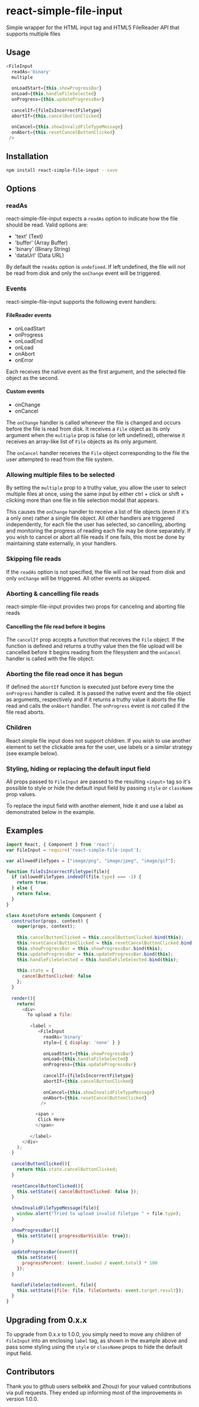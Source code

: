 # react-simple-file-input

Simple wrapper for the HTML input tag and HTML5 FileReader API that supports multiple files

## Usage

```javascript
<FileInput 
  readAs='binary'
  multiple
    
  onLoadStart={this.showProgressBar}
  onLoad={this.handleFileSelected}
  onProgress={this.updateProgressBar}
                
  cancelIf={fileIsIncorrectFiletype}
  abortIf={this.cancelButtonClicked}
  
  onCancel={this.showInvalidFileTypeMessage}
  onAbort={this.resetCancelButtonClicked}
 />
```
## Installation

```bash
npm install react-simple-file-input --save
```
## Options

### readAs

react-simple-file-input expects a `readAs` option to indicate how the file should be read. Valid options are:

- 'text' (Text)
- 'buffer' (Array Buffer)
- 'binary' (Binary String)
- 'dataUrl' (Data URL)

By default the `readAs` option is `undefined`. If left undefined, the file will not be read from disk and only the `onChange` event will be triggered. 

### Events

react-simple-file-input supports the following event handlers:

#### FileReader events

- onLoadStart
- onProgress
- onLoadEnd
- onLoad
- onAbort
- onError

Each receives the native event as the first argument, and the selected file object as the second.

#### Custom events

- onChange
- onCancel

The `onChange` handler is called whenever the file is changed and occurs before the file is read from disk. It receives a `File` object as its only argument when the `multiple` prop is false (or left undefined), otherwise it receives an array-like list of `File` objects as its only argument.

The `onCancel` handler receives the `File` object corresponding to the file the user attempted to read from the file system.

### Allowing multiple files to be selected

By setting the `multiple` prop to a truthy value, you allow the user to select multiple files at once, using the same input by either ctrl + click or shift + clicking more than one file in file selection modal that appears.

This causes the `onChange` handler to receive a list of file objects (even if it's a only one) rather a single file object. All other handlers are triggered independently, for each file the user has selected, so cancelling, aborting and monitoring the progress of reading each file may be done separately. If you wish to cancel or abort all file reads if one fails, this most be done by maintaining state externally, in your handlers. 
### Skipping file reads

If the `readAs` option is not specified, the file will not be read from disk and only `onChange` will be triggered. All other events as skipped.

### Aborting \& cancelling file reads

react-simple-file-input provides two props for canceling and aborting file reads

#### Cancelling the file read before it begins

The `cancelIf` prop accepts a function that receives the `File` object. If the function is defined and returns a truthy value then the file upload will be cancelled before it begins reading from the filesystem and the `onCancel` handler is called with the file object. 
 
### Aborting the file read once it has begun

If defined the `abortIf` function is executed just before every time the `onProgress` handler is called. It is passed the native event and the file object as arguments, respectively and if it returns a truthy value it aborts the file read and calls the `onAbort` handler. The `onProgress` event is *not* called if the file read aborts. 
 
### Children

React simple file input does not support children. If you wish to use another element to set the clickable area for the user, use labels or a similar strategy (see example below).

### Styling, hiding or replacing the default input field

All props passed to `FileInput` are passed to the resulting `<input>` tag so it's possible to style or hide the default input field by passing `style` or `className` prop values.

To replace the input field with another element, hide it and use a label as demonstrated below in the example.
## Examples

```javascript
import React, { Component } from 'react';
var FileInput = require('react-simple-file-input');

var allowedFileTypes = ["image/png", "image/jpeg", "image/gif"];

function fileIsIncorrectFiletype(file){
  if (allowedFileTypes.indexOf(file.type) === -1) {
    return true;
  } else {
    return false;
  }
}

class AssetsForm extends Component {
  constructor(props, context) {
    super(props, context);
    
    this.cancelButtonClicked = this.cancelButtonClicked.bind(this);
    this.resetCancelButtonClicked = this.resetCancelButtonClicked.bind(this);
    this.showProgressBar = this.showProgressBar.bind(this);
    this.updateProgressBar = this.updateProgressBar.bind(this);
    this.handleFileSelected = this.handleFileSelected.bind(this);
    
    this.state = {
      cancelButtonClicked: false  
    };
  }
  
  render(){
    return(
      <div>
        To upload a file:
        
         <label >
            <FileInput 
              readAs='binary'
              style={ { display: 'none' } }
              
              onLoadStart={this.showProgressBar}
              onLoad={this.handleFileSelected}
              onProgress={this.updateProgressBar}
                            
              cancelIf={fileIsIncorrectFiletype}
              abortIf={this.cancelButtonClicked}
              
              onCancel={this.showInvalidFileTypeMessage}
              onAbort={this.resetCancelButtonClicked}
             />

           <span >
            Click Here  
           </span>
           
         </label>
      </div>
    );
  }
  
  cancelButtonClicked(){
    return this.state.cancelButtonClicked;  
  }
  
  resetCancelButtonClicked(){                                                                 
    this.setState({ cancelButtonClicked: false });
  }
  
  showInvalidFileTypeMessage(file){
    window.alert("Tried to upload invalid filetype " + file.type);
  }
  
  showProgressBar(){
    this.setState({ progressBarVisible: true});
  }

  updateProgressBar(event){
    this.setState({
      progressPercent: (event.loaded / event.total) * 100
    });
  }

  handleFileSelected(event, file){
    this.setState({file: file, fileContents: event.target.result});
  }
}
```

## Upgrading from 0.x.x

To upgrade from 0.x.x to 1.0.0, you simply need to move any children of `FileInput` into an enclosing `label` tag, as shown in the example above and pass some styling using the `style` or `className` props to hide the default input field.

## Contributors

Thank you to github users selbekk and Zhouzi for your valued contributions via pull requests. They ended up informing most of the improvements in version 1.0.0. 
